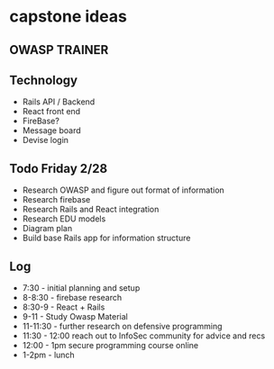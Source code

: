# capstone ideas
## OWASP TRAINER

## Technology

* Rails API / Backend
* React front end
* FireBase?
* Message board
* Devise login


## Todo Friday 2/28

* Research OWASP and figure out format of information
* Research firebase
* Research Rails and React integration
* Research EDU models
* Diagram plan
* Build base Rails app for information structure 

## Log

* 7:30 - initial planning and setup
* 8-8:30 - firebase research
* 8:30-9 - React + Rails 
* 9-11 - Study Owasp Material
* 11-11:30 - further research on defensive programming 
* 11:30 - 12:00 reach out to InfoSec community for advice and recs
* 12:00 - 1pm secure programming course online
* 1-2pm - lunch

